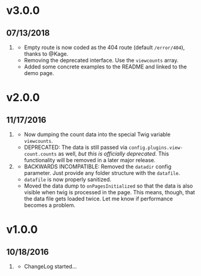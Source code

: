 # v3.0.0
## 07/13/2018

1. [](#new)
    * Empty route is now coded as the 404 route (default `/error/404`), thanks to @Kage.
    * Removing the deprecated interface. Use the `viewcounts` array.
    * Added some concrete examples to the README and linked to the demo page.

# v2.0.0
##  11/17/2016

1. [](#new)
    * Now dumping the count data into the special Twig variable `viewcounts`.
    * DEPRECATED: The data is still passed via `config.plugins.view-count.counts` as well, *but this is officially deprecated*. This functionality will be removed in a later major release.
1. [](#improved)
	* BACKWARDS INCOMPATIBLE: Removed the `datadir` config parameter. Just provide any folder structure with the `datafile`.
	* `datafile` is now properly sanitized.
	* Moved the data dump to `onPagesInitialized` so that the data is also visible when twig is processed in the page. This means, though, that the data file gets loaded twice. Let me know if performance becomes a problem.

# v1.0.0
##  10/18/2016

1. [](#new)
    * ChangeLog started...
